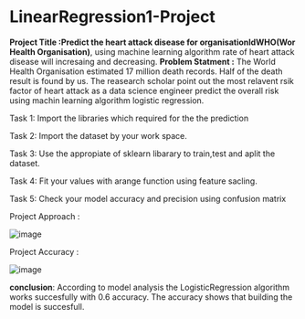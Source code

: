 # LinearRegression1-Project
**Project Title :**Predict the heart attack disease for organisationld**WHO(Wor Health Organisation)**, using machine learning algorithm rate of heart attack disease will incresaing and decreasing.
**Problem Statment :** The World Health Organisation estimated 17 million death records. Half of the death result is found by us. The reasearch scholar point out the most relavent rsik factor of heart attack as a data science engineer predict the overall risk using machin learning algorithm logistic regression. 

Task 1: Import the libraries which required for the the prediction

Task 2: Import the dataset by your work space.

Task 3: Use the appropiate of sklearn libarary to train,test and aplit the dataset.

Task 4: Fit your values with arange function using feature sacling.

Task 5: Check your model accuracy and precision using confusion matrix

Project Approach :

![image](https://github.com/Pankajpanday29/LinearRegression1-Project/assets/128885642/4073623d-2293-441f-9133-60d1b8844d0c)

Project Accuracy :

![image](https://github.com/Pankajpanday29/LinearRegression1-Project/assets/128885642/a12827b6-409f-44e7-abd0-745959e02c7c)

**conclusion**: According to model analysis the LogisticRegression algorithm works succesfully with 0.6 accuracy.
The accuracy shows that building the model is succesfull.
